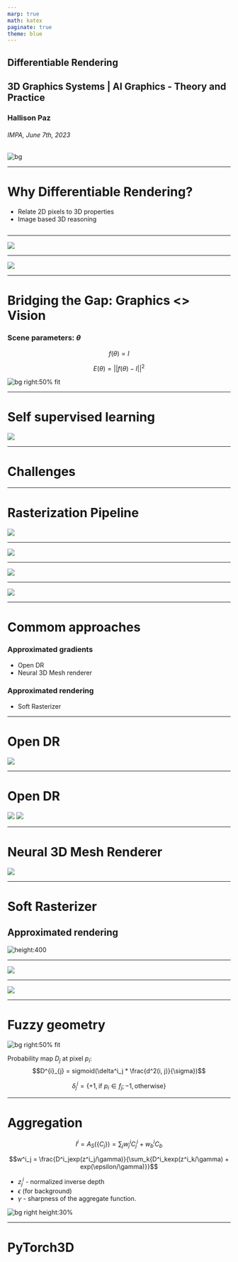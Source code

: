 ```yaml
---
marp: true
math: katex
paginate: true
theme: blue
---
```


## Differentiable Rendering

## 3D Graphics Systems | AI Graphics - Theory and Practice

### Hallison Paz
###### IMPA, June 7th, 2023

![bg](img/visgraf-background.jpeg)

<!-- _class: invert -->
<!-- _paginate: false -->

---

# Why Differentiable Rendering?

- Relate 2D pixels to 3D properties
- Image based 3D reasoning

<!-- # image abacaxi-->
![]()

---

![](img/forward_rendering.png)

----

![](img/inverse_rendering.png)

---

# Bridging the Gap: Graphics <> Vision

### Scene parameters: $\theta$

$$ f(\theta) = I$$

$$ E(\theta) = ||f(\theta) - I||^2$$

![bg right:50% fit](img/optim-diff-render.png)

<!-- M.M. loper and M. J. Black. OpenDR: An approximate differentiable renderer. Springer, 2014. -->

----
# Self supervised learning

![](img/self-supervised-learning.png)

----

# Challenges

<!-- _class: topic -->
<!-- _paginate: false -->
---

# Rasterization Pipeline

![](img/rendering_pipeline.png)

<!-- _footer: Soft Rasterizer -->

---

![](img/rasterization_shading.png)

<!-- _footer: PyTorch3D Siggraph Asia 2020 course -->
---

![](img/problem1.png)


---

![](img/problem2.png)

---

# Commom approaches

### Approximated gradients
* Open DR
* Neural 3D Mesh renderer
### Approximated rendering
* Soft Rasterizer

<!-- _footer: for a more complete list, see: Kato, Hiroharu & Beker, Deniz & Morariu, Mihai & Ando, Takahiro & Matsuoka, Toru & Kehl, Wadim & Gaidon, Adrien. (2020). Differentiable Rendering: A Survey.  -->

---


# Open DR

![](img/opendr_partials.png)

---

# Open DR

![](img/opendr_code.png)
![](img/opendr_earth.png)

<!-- _footer: OpenDR - [paper](https://files.is.tue.mpg.de/black/papers/OpenDR.pdf) -->

---

# Neural 3D Mesh Renderer

![](img/kato-move-color.png)

<!-- ![](img/kato_tex3.png) ![](img/kato_ex3.gif) -->

<!-- _footer: Neural 3D Mesh Renderer [repository](https://github.com/hiroharu-kato/neural_renderer) -->

---

# Soft Rasterizer 

## Approximated rendering

![height:400](img/blurry-render.png)

---

![](img/solution1.png)

---


![](img/solution2.png)

---

# Fuzzy geometry

![bg right:50% fit](img/soft-borders.png)

Probability map $D_j$ at pixel $p_i$:
$$D^{i}_{j} = sigmoid(\delta^i_j * \frac{d^2(i, j)}{\sigma})$$

$$\delta^i_j = \{+1, \text{if $p_i$} \in f_j ; −1, \text{otherwise}\}$$

---

# Aggregation

$$I^i = A_S(\{C_j\}) = \sum_j{w^i_jC^i_j + w^i_bC_b}$$

$$w^i_j = \frac{D^i_jexp(z^i_j/\gamma)}{\sum_k{D^i_kexp(z^i_k/\gamma) + exp(\epsilon/\gamma)}}$$

- $z^i_j$ - normalized inverse depth 
- $\epsilon$  (for background) 
- $\gamma$ - sharpness of the aggregate function.

![bg right height:30%](img/blurry-render.png)

----

# PyTorch3D

<!-- _class: topic -->
<!-- _paginate: false -->

